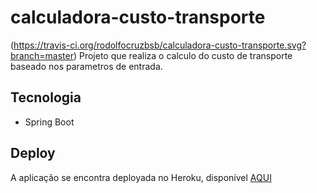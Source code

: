 # calculadora-custo-transporte
(https://travis-ci.org/rodolfocruzbsb/calculadora-custo-transporte.svg?branch=master)
Projeto que realiza o calculo do custo de transporte baseado nos parametros de entrada.

## Tecnologia
- Spring Boot


## Deploy
A aplicação se encontra deployada no Heroku, disponível [AQUI](https://rscruz-calculadora-custo.herokuapp.com/)
